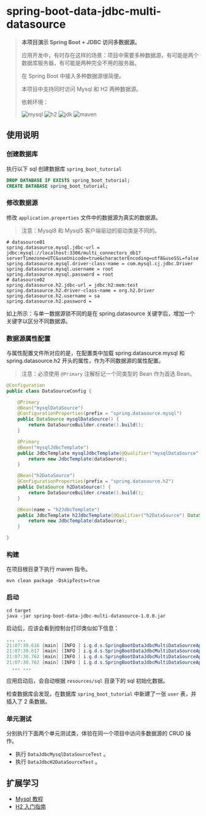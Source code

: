 # spring-boot-data-jdbc-multi-datasource

> **本项目演示 Spring Boot + JDBC 访问多数据源。**
>
> 应用开发中，有时存在这样的场景：项目中需要多种数据源，有可能是两个数据库服务器，有可能是两种完全不用的服务器。
>
> 在 Spring Boot 中接入多种数据源很简便。
>
> 本项目中支持同时访问 Mysql 和 H2 两种数据源。
>
> 依赖环境：
>
> ![mysql](https://img.shields.io/badge/mysql-8.0-blue) ![h2](https://img.shields.io/badge/h2-1.4.199-blue) ![jdk](https://img.shields.io/badge/jdk-1.8.0__181-blue) ![maven](https://img.shields.io/badge/maven-v3.6.0-blue)

## 使用说明

### 创建数据库

执行以下 sql 创建数据库 `spring_boot_tutorial`

```sql
DROP DATABASE IF EXISTS spring_boot_tutorial;
CREATE DATABASE spring_boot_tutorial;
```

### 修改数据源

修改 `application.properties` 文件中的数据源为真实的数据源。

> 注意：Mysql8 和 Mysql5 客户端驱动的驱动类是不同的。

```properties
# datasource01
spring.datasource.mysql.jdbc-url = jdbc:mysql://localhost:3306/multi_connectors_db1?serverTimezone=UTC&useUnicode=true&characterEncoding=utf8&useSSL=false
spring.datasource.mysql.driver-class-name = com.mysql.cj.jdbc.Driver
spring.datasource.mysql.username = root
spring.datasource.mysql.password = root
# datasource02
spring.datasource.h2.jdbc-url = jdbc:h2:mem:test
spring.datasource.h2.driver-class-name = org.h2.Driver
spring.datasource.h2.username = sa
spring.datasource.h2.password =
```

如上所示：与单一数据源锁不同的是在 spring.datasource 关键字后，增加一个关键字以区分不同数据源。

### 数据源属性配置

与属性配置文件所对应的是，在配置类中加载 spring.datasource.mysql 和 spring.datasource.h2 开头的属性，作为不同数据源的属性配置。

> 注意：必须使用 `@Primary` 注解标记一个同类型的 Bean 作为首选 Bean。

```java
@Configuration
public class DataSourceConfig {

	@Primary
	@Bean("mysqlDataSource")
	@ConfigurationProperties(prefix = "spring.datasource.mysql")
	public DataSource mysqlDataSource() {
		return DataSourceBuilder.create().build();
	}

	@Primary
	@Bean("mysqlJdbcTemplate")
	public JdbcTemplate mysqlJdbcTemplate(@Qualifier("mysqlDataSource") DataSource dataSource) {
		return new JdbcTemplate(dataSource);
	}

	@Bean("h2DataSource")
	@ConfigurationProperties(prefix = "spring.datasource.h2")
	public DataSource h2DataSource() {
		return DataSourceBuilder.create().build();
	}

	@Bean(name = "h2JdbcTemplate")
	public JdbcTemplate h2JdbcTemplate(@Qualifier("h2DataSource") DataSource dataSource) {
		return new JdbcTemplate(dataSource);
	}

}
```

### 构建

在项目根目录下执行 maven 指令。

```
mvn clean package -DskipTests=true
```

### 启动

```
cd target
java -jar spring-boot-data-jdbc-multi-datasource-1.0.0.jar
```

启动后，应该会看到控制台打印类似如下信息：

```java
... ...
21:07:30.616 [main] [INFO ] i.g.d.s.SpringBootDataJdbcMultiDataSourceApplication.printDataSourceInfo - DataSource Url: jdbc:mysql://localhost:3306/multi_connectors_db1?serverTimezone=UTC&useUnicode=true&characterEncoding=utf8&useSSL=false
21:07:30.617 [main] [INFO ] i.g.d.s.SpringBootDataJdbcMultiDataSourceApplication.run - Connect to mysql datasource success.
21:07:30.762 [main] [INFO ] i.g.d.s.SpringBootDataJdbcMultiDataSourceApplication.printDataSourceInfo - DataSource Url: jdbc:h2:mem:test
21:07:30.762 [main] [INFO ] i.g.d.s.SpringBootDataJdbcMultiDataSourceApplication.run - Connect to h2 datasource success.
  ... ...
```

应用启动后，会自动根据 `resources/sql` 目录下的 sql 初始化数据。

检查数据库会发现，在数据库 `spring_boot_tutorial` 中新建了一张 `user` 表，并插入了 2 条数据。

### 单元测试

分别执行下面两个单元测试类，体验在同一个项目中访问多数据源的 CRUD 操作。

- 执行 `DataJdbcMysqlDataSourceTest`  。
- 执行 `DataJdbcH2DataSourceTest`  。

## 扩展学习

- [Mysql 教程](https://dunwu.github.io/db-tutorial/#/sql/mysql/README)
- [H2 入门指南](https://dunwu.github.io/db-tutorial/#/sql/h2)
